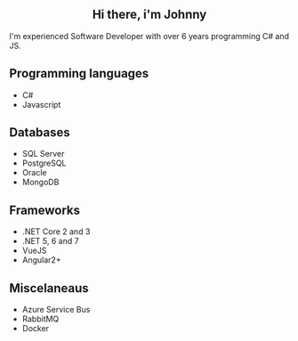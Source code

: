 <h2 align="center"> Hi there, i'm Johnny  </h2>

<p>I'm experienced Software Developer with over 6 years programming C# and JS.</p>

## Programming languages

- C#
- Javascript

## Databases

- SQL Server
- PostgreSQL
- Oracle
- MongoDB

## Frameworks

- .NET Core 2 and 3
- .NET 5, 6 and 7
- VueJS
- Angular2+

## Miscelaneaus

- Azure Service Bus
- RabbitMQ
- Docker
